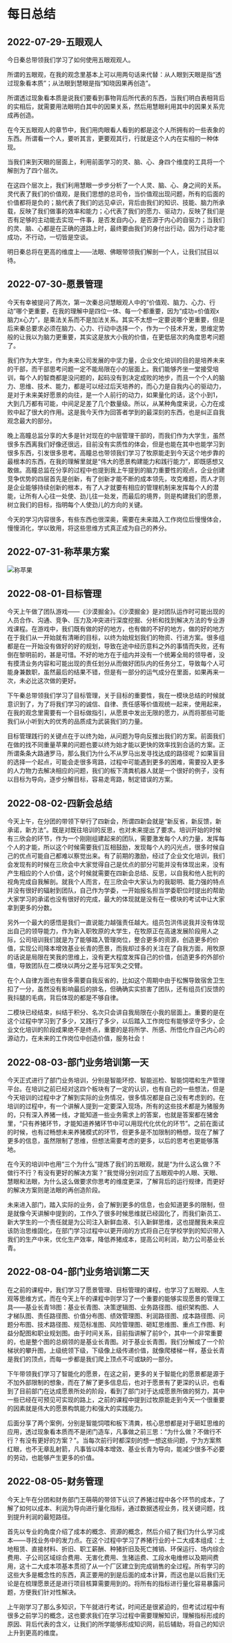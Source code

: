 # 每日总结

## 2022-07-29-五眼观人

今日秦总带领我们学习了如何使用五眼观观人。

所谓的五眼观，在我的观念里基本上可以用两句话来代替：从人眼到天眼是指“透过现象看本质”；从法眼到慧眼是指“知晓因果再创造”。

所谓透过现象看本质是说我们要看到事物背后所代表的东西，当我们明白表相背后的实相后，就需要用法眼明白其中的因果关系，然后用慧眼利用其中的因果关系完成再创造。

在今天五眼观人的章节中，我们用肉眼看人看到的都是这个人所拥有的一些表象的东西。所谓看一个人，要听其言，更要观其行，行就是这个人内在实相的一种体现。

当我们来到天眼的层面上，利用前面学习的灵、脑、心、身四个维度的工具将一个解剖为了四个层次。

在这四个层次上，我们利用慧眼一步步分析了一个人灵、脑、心、身之间的关系。灵代表了我们的价值观，是我们思想的总司令，当价值观出现问题，所有的后面的价值都将是负的；脑代表了我们的远见卓识，背后由我们的知识、技能、脑力所承载，反映了我们做事的效率和能力；心代表了我们的愿力、驱动力，反映了我们是否有足够的主动能去实现一件事，是否发自内心，是否源于内心的自驱力；当我们的灵、脑、心都是在正确的道路上时，最终要由我们的身付出行动，因为行动才能成功，不行动，一切皆是空谈。

明日秦总将在更高的维度上——法眼、佛眼带领我们解剖一个人，让我们拭目以待。

## 2022-07-30-愿景管理

今天有幸被提问了两次，第一次秦总问慧眼观人中的“价值观、脑力、心力、行动”哪个更重要，在我的理解中是四位一体、每一个都重要，因为“成功=价值观x脑力x心力”，是乘法关系而不是加法关系。其实不太想一定要说哪个更重要，但是后来秦总要求必须在脑力、心力、行动中选择一个，作为一个技术开发，思维定势般的让我以为脑力更重要，其实这是放大小我的价值，在更低层次的角度思考问题了。

我们作为大学生，作为未来公司发展的中坚力量，企业文化培训的目的是培养未来的干部，而干部思考问题一定不能局限在小的层面上。我们能够齐坐一堂接受培训，每个人的智商都是没问题的，起码没有到决定成败的地步，而且一个个人的脑力、思维、技术、能力，都是可以经过后天培养的，而心力是自我内心的驱动力，是对于未来美好愿景的向往，是一个人前行的动力，如果量化的话，这个小到1，大到几万都有可能，中间足足差了几个数量级。所以，从某种角度来说，心力在成败中起了很大的作用。这是我今天作为回答者学到的最深刻的东西，也是纠正自我观念最大的部分。

晚上高瞳总监分享的大多是针对现在的中层管理干部的，而我们作为大学生，虽然很多东西离我们好像还很远，目前没有实质性的体会，但是也能在其中也能学习到很多东西，引发很多思考。高瞳总也带领我们学习了牧原能走到今天这个地步靠的最根本的东西，在我的理解里就是“伟大的愿景构建能力和践行能力”，即既感想又敢做。高瞳总监在分享的过程中也提到我上午提到的脑力重要性的观点，企业创建竞争优势的四层首先是创新，有了创新才能不断的成本领先，攻克难题，而人才则是企业能够持续创新的根本，有了人才就要有相应的管理机制来发挥每个人的潜能，让所有人心往一处使、劲儿往一处发，而最后的境界，则是构建我们的愿景，树立我们的目标，指明每个人使劲儿的方向的关键。

今天的学习内容很多，有些东西也很深奥，需要在未来踏入工作岗位后慢慢体会，慢慢消化，学以致用，将这些思维方式真正成为自己的养分。

## 2022-07-31-称苹果方案

![称苹果](https://holon-image.oss-cn-beijing.aliyuncs.com/20220731015452gY75EA.png)

## 2022-08-01-目标管理

今天上午做了团队游戏——《沙漠掘金》。《沙漠掘金》是对团队运作时可能出现的人员合作、沟通、竞争、压力及冲突进行深度挖掘、分析和找到解决方法的专业游戏课程。在游戏中，我们既有做的好的地方，也有做的不好的地方，做的好的地方在于我们从一开始就有清晰的目标，以终为始规划我们的物资、行进方案。很多组都是在一开始没有做好的好的规划，导致在途中经历意料之外的事情而失败，还有倒在黎明前的，甚是可惜。不好的地方在于组内并没有一个统筹全局的领导者，没有摸清业务内容和可能出现的责任划分从而做好团队内的任务分工，导致每个人可能身兼数职，虽然最后的结果不错，但是有一部分的运气成分在里面，如果再来一次，未必比这次做的更好。

下午秦总带领我们学习了目标管理，关于目标的重要性，我在一模块总结的时候就意识到了，为了将我们学习的诚信、自律、责任感等价值观统一起来，使用起来，在我的观念里需要有一个目标做指引，从愿景中发出无限的愿力，从而将那些可能我们从小听到大的优秀的品质成为武装我们的力量。

目标管理践行的关键点在于以终为始，从问题为导向反推出我们的方案。前面我们在做的找不同重量苹果的问题也要以终为始才能以更快的效率找到合适的方案。正所谓条条大路通罗马，那么我们为什么不从罗马出发寻找达成的路径呢？如果盲目的选择一个起点，可能会走很多弯路，过程中可能遇到更多的困难，需要投入更多的人力物力去解决相应的问题，我们的板下清粪机器人就是一个很好的例子，没有以目标为导向，逐步分解目标，容易走弯路，制定错误的方案。

## 2022-08-02-四新会总结

今天上午，在分团的带领下举行了四新会，所谓四新会就是“新反省，新反馈，新承诺，新方法”。既是对既往培训的反思，也对未来提出了要求。培训开始的时候有三欣会的环节，作为一个刚刚组建起来的团队，需要激发每个人的力量，发挥每个人的才能，所以这个时候需要我们互相鼓励，发现每个人的闪光点，很多时候自己的优点可能自己都难以察觉出来。有了前期的激励，经过了企业文化培训，我们会发现有的时候在三欣会中大家觉得自己是优点的部分可能并没有体现出来，没有产生相应的个人价值，这个时候就需要在四新会总结、反思，以自我和他人批判的视角完成自我解剖。就我个人而言，在三欣会中大家认为的我聪明、能力强的特点并没有很好的辐射到团队，自己作为学委，一开始报名担当学委职位时提出的帮助大家学习的承诺也没有很好的完成，最大的体现就是没有在一模块的考试中让大家拿到更多的分数。

另外一个最大的感悟是我们一直说能力越强责任越大。组员包洪伟说我并没有体现出自己的领导能力，作为新入职牧原的大学生，在牧原正在高速发展阶段用人之际，公司培训我们就是为了能够踏入管理岗位，整合更多的资源，创造更多的价值，实现公司降本增效基业长青的愿景，而我却过多的关注在了自我方面，用牧原的话说是局限在笑我的思维上，没有更大程度发挥自己的价值，创造更多的外部价值，导致团队在二模块以两分之差与冠军失之交臂。

在个人自律方面也有很多需要自我反省的，比如这个周期中由于松懈导致宿舍卫生扣了一分，虽然没有影响最后的排名，但确确实实损害了团队，还有组员们反馈的我抖腿的毛病，背后体现的都是不够自律。

二模块已经结束，纠结于积分、名次只会讲自我局限在小我的层面上。重要的是在这个过程中学习到了多少，又践行了多少，以后踏入工作岗位有能够坚守多少，企业文化培训的阶段成果绝不是终点，重要的是将所学、所感、所悟化作自己内心的源动力，在未来的工作岗位中创造价值，服务社会！

## 2022-08-03-部门业务培训第一天

今天正式进行了部门业务培训，分别是智能环控、智能巡检、智能饲喂和生产管理平台。在培训之前已经对这四个板块有了一定的认识，也有自己的一些想法，但是今天培训的过程中才了解到实际的业务情况，很多情况都是自己没有考虑到的。在培训的过程中，有一个讲解人提到一定要深入现场，所有的这些技术都是为猪服务的，只有深入养猪一线，才能知道一些业务需求上的答案，也就是答案都在猪舍里，“只有养猪环节，才能知道养猪环节中可以用现代化优化的环节”。之前在面试的时候，也有过畅想未来养猪模式的环节，但更多是不加限制的畅想，现在了解了更多的信息，虽然限制了思维，但想法需要考虑的更多，以后的思考也更能够落地。

在今天的培训中也用“三个为什么”提炼了我们的五眼观，就是“为什么这么做？不做行不行？有没有更好的解决方案？”我觉得分别对应了五眼观中的人眼、天眼、慧眼和法眼，为什么这么做要求你思考的维度更深，了解背后的运行规律，而更好的解决方案则是法眼的再创造阶段。

未来进入部门，踏入实际的业务，会了解到更多的信息，也会知道更多的限制，但是就像今天讲解中提到的，工作久了很多时候思维就已经固化了，而我们新员工、新大学生的一个责任就是为公司注入新鲜血液、引入新鲜思维，这也提醒我未来应该防治思维固化，在部门学习过程中以更开阔的方式将自己在学校学到的知识带入我们的生产中来，优化生产效率，降低养猪成本，提高公司利润，助力公司基业长青。

## 2022-08-04-部门业务培训第二天

在之前的课程中，我们学习了愿景管理、目标管理的课程，也学习了五眼观、人生观等思维方式，而在今天上午的课程中则学习了一个重要的能够实现愿景的管理工具——基业长青18图：基业长青图、决策逻辑图、业务路径图、组织架构图、人才梯队图、责任路径图、价值分布图、绩效管理图、利润路径图、成本路径图、问题分布图、技术路径图、规范标准图、风险管理图、砸缸思维图、重点工作图、利益分配图和职业规划图。由于时间关系，目前指讲解了前9个，其中一个非常重要的，也是整个图的总纲领的是基业长青图。对于基业长青图，我们分解成了一个阶梯状的攀升图，上级统领下级，下级像上级传递价值，就像爬楼梯一样，基业长青是我们的顶点，而每一步都是我们爬上顶点不可或缺的一部分。

下午带领我们学习了智能化的愿景，在这之前，更多的关于智能化的愿景都是源于不加外部限制的想象，而在了解了更多信息后，也对于愿景有了更深的认识，也看到了目前部门在达成愿景所处的阶段，看到了部门对于达成愿景所做的努力，其中一些已经在可预见可实现的路上，之前的课程中提到过牧原能走到今天一个很重要的因素就是伟大的愿景构筑能力和强大的实践能力。

后面分享了两个案例，分别是智能饲喂和板下清粪，核心思想都是对于砸缸思维的应用，透过现象看本质而不是闭门造车，凡事做之前三思：“为什么做？不做行不行？有没有更好的方案？”。当每次前行时都深刻的想一想这些问题，宁为方案熬红眼，也不无章乱射箭，凡事皆以降本增效、基业长青为导向，能减少很多不必要的劳动，也能够产生更多的价值。

## 2022-08-05-财务管理

今天上午在分团和财务部门王萌萌的带领下认识了养猪过程中各个环节的成本，了解了如何以成本、利润为导向进行量化指标，通过数据透视业务，找关键问题，找到提升利润的最短路径。

首先以专业的角度介绍了成本的概念、资源的概念，然后介绍了我们为什么学习成本——寻找业务中的发力点。在这个过程中学习了养猪行业的十二大成本组成：土地租赁、直接材料、折旧、职工薪酬、种猪折旧及死亡摊销、环保运行、场内综合费用、子公司区域综合费用、无害化费用、生猪运费、工段水电维修以及期间费用，这十二大成本项基本贯彻了从一个厂区建立到完成销售的全过程。所有学习的这些大多是概念性的东西，真正要用的到是后面的成本计算，而这也是以后我们无论是在梳理愿景还是进行项目核算需要用到的。将所有的指标进行量化容易暴露问题，方便我们针对性解决。

上午刚学习了那么多知识，下午就进行考试，时间还是很紧迫的，但考试过程中有很多之前学习的概念，这也要求我们在学习过程中需要理解知识，理解指标形成的原因、背后代表的含义，让我们的所学能够形成知识网，前后辅助，将自己的知识上升到更高的维度。
